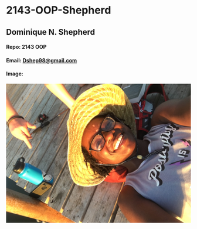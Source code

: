 # 2143-OOP-Shepherd

## Dominique N. Shepherd
#### Repo: 2143 OOP
#### Email: Dshep98@gmail.com

#### Image:
![Dominique](https://github.com/Dshep98/2143-OOP-Shepherd/blob/master/IMG_1979.JPG)
